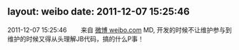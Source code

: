 layout: weibo
date: 2011-12-07 15:25:46
---
2011-12-07 15:25:46  &nbsp;&nbsp;&nbsp;&nbsp;&nbsp;&nbsp; 来自 <a href="http://weibo.com/" rel="nofollow">微博 weibo.com</a>
MD, 开发的时候不让维护参与到维护的时候又得从头理解JB代码，搞的什么P事！ ​​​
